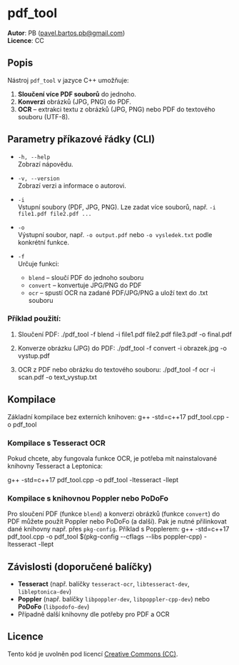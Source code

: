 # pdf_tool

**Autor**: PB (pavel.bartos.pb@gmail.com)  
**Licence**: CC  

## Popis
Nástroj `pdf_tool` v jazyce C++ umožňuje:  
1. **Sloučení více PDF souborů** do jednoho.  
2. **Konverzi** obrázků (JPG, PNG) do PDF.  
3. **OCR** – extrakci textu z obrázků (JPG, PNG) nebo PDF do textového souboru (UTF-8).

## Parametry příkazové řádky (CLI)

- `-h, --help`  
  Zobrazí nápovědu.
  
- `-v, --version`  
  Zobrazí verzi a informace o autorovi.
  
- `-i`  
  Vstupní soubory (PDF, JPG, PNG). Lze zadat více souborů, např. `-i file1.pdf file2.pdf ...`
  
- `-o`  
  Výstupní soubor, např. `-o output.pdf` nebo `-o vysledek.txt` podle konkrétní funkce.
  
- `-f`  
  Určuje funkci:
  - `blend`   – sloučí PDF do jednoho souboru  
  - `convert` – konvertuje JPG/PNG do PDF  
  - `ocr`     – spustí OCR na zadané PDF/JPG/PNG a uloží text do .txt souboru
  
### Příklad použití:

1. Sloučení PDF:
./pdf_tool -f blend -i file1.pdf file2.pdf file3.pdf -o final.pdf

2. Konverze obrázku (JPG) do PDF:
./pdf_tool -f convert -i obrazek.jpg -o vystup.pdf

3. OCR z PDF nebo obrázku do textového souboru:
./pdf_tool -f ocr -i scan.pdf -o text_vystup.txt

## Kompilace

Základní kompilace bez externích knihoven:
g++ -std=c++17 pdf_tool.cpp -o pdf_tool


### Kompilace s Tesseract OCR
Pokud chcete, aby fungovala funkce OCR, je potřeba mít nainstalované knihovny Tesseract a Leptonica:  

g++ -std=c++17 pdf_tool.cpp -o pdf_tool -ltesseract -llept


### Kompilace s knihovnou Poppler nebo PoDoFo
Pro sloučení PDF (funkce `blend`) a konverzi obrázků (funkce `convert`) do PDF můžete použít Poppler nebo PoDoFo (a další). Pak je nutné přilinkovat dané knihovny např. přes `pkg-config`. Příklad s Popplerem:
g++ -std=c++17 pdf_tool.cpp -o pdf_tool
$(pkg-config --cflags --libs poppler-cpp)
-ltesseract -llept


## Závislosti (doporučené balíčky)
- **Tesseract** (např. balíčky `tesseract-ocr`, `libtesseract-dev`, `libleptonica-dev`)  
- **Poppler** (např. balíčky `libpoppler-dev`, `libpoppler-cpp-dev`) nebo **PoDoFo** (`libpodofo-dev`)  
- Případně další knihovny dle potřeby pro PDF a OCR

## Licence
Tento kód je uvolněn pod licencí [Creative Commons (CC)](https://creativecommons.org/licenses/).  

